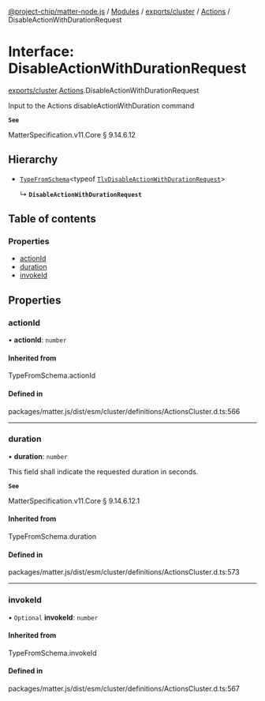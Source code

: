 [@project-chip/matter-node.js](../README.md) / [Modules](../modules.md) / [exports/cluster](../modules/exports_cluster.md) / [Actions](../modules/exports_cluster.Actions.md) / DisableActionWithDurationRequest

# Interface: DisableActionWithDurationRequest

[exports/cluster](../modules/exports_cluster.md).[Actions](../modules/exports_cluster.Actions.md).DisableActionWithDurationRequest

Input to the Actions disableActionWithDuration command

**`See`**

MatterSpecification.v11.Core § 9.14.6.12

## Hierarchy

- [`TypeFromSchema`](../modules/exports_tlv.md#typefromschema)\<typeof [`TlvDisableActionWithDurationRequest`](../modules/exports_cluster.Actions.md#tlvdisableactionwithdurationrequest)\>

  ↳ **`DisableActionWithDurationRequest`**

## Table of contents

### Properties

- [actionId](exports_cluster.Actions.DisableActionWithDurationRequest.md#actionid)
- [duration](exports_cluster.Actions.DisableActionWithDurationRequest.md#duration)
- [invokeId](exports_cluster.Actions.DisableActionWithDurationRequest.md#invokeid)

## Properties

### actionId

• **actionId**: `number`

#### Inherited from

TypeFromSchema.actionId

#### Defined in

packages/matter.js/dist/esm/cluster/definitions/ActionsCluster.d.ts:566

___

### duration

• **duration**: `number`

This field shall indicate the requested duration in seconds.

**`See`**

MatterSpecification.v11.Core § 9.14.6.12.1

#### Inherited from

TypeFromSchema.duration

#### Defined in

packages/matter.js/dist/esm/cluster/definitions/ActionsCluster.d.ts:573

___

### invokeId

• `Optional` **invokeId**: `number`

#### Inherited from

TypeFromSchema.invokeId

#### Defined in

packages/matter.js/dist/esm/cluster/definitions/ActionsCluster.d.ts:567
